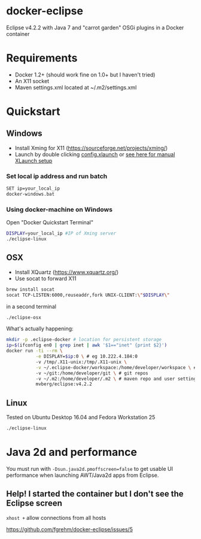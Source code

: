 # docker-eclipse

Eclipse v4.2.2 with Java 7 and "carrot garden" OSGi plugins in a Docker container

# Requirements

* Docker 1.2+ (should work fine on 1.0+ but I haven't tried)
* An X11 socket
* Maven settings.xml located at ~/.m2/settings.xml

# Quickstart

## Windows

* Install Xming for X11 (https://sourceforge.net/projects/xming/)
* Launch by double clicking [config.xlaunch](config.xlaunch) or [see here for manual XLaunch setup](https://github.com/moby/moby/issues/8710#issuecomment-135109677)

### Set local ip address and run batch

```sh
SET ip=your_local_ip
docker-windows.bat
```

### Using docker-machine on Windows

Open "Docker Quickstart Terminal"

```sh
DISPLAY=your_local_ip #IP of Xming server
./eclipse-linux
```

## OSX

* Install XQuartz (https://www.xquartz.org/)
* Use socat to forward X11

```sh
brew install socat
socat TCP-LISTEN:6000,reuseaddr,fork UNIX-CLIENT:\"$DISPLAY\"
```

in a second terminal

```sh
./eclipse-osx
```

What's actually happening:

```sh
mkdir -p .eclipse-docker # location for persistent storage
ip=$(ifconfig en0 | grep inet | awk '$1=="inet" {print $2}')
docker run -ti --rm \
           -e DISPLAY=$ip:0 \ # eg 10.222.4.184:0
           -v /tmp/.X11-unix:/tmp/.X11-unix \
           -v ~/.eclipse-docker/workspace:/home/developer/workspace \ # eclipse workspaces
           -v ~/git:/home/developer/git \ # git repos
           -v ~/.m2:/home/developer/.m2 \ # maven repo and user settings
           mvberg/eclipse:v4.2.2
```

## Linux

Tested on Ubuntu Desktop 16.04 and Fedora Workstation 25

```sh
./eclipse-linux
```

# Java 2d and performance

You must run with `-Dsun.java2d.pmoffscreen=false` to get usable UI performance when launching AWT/Java2d apps from Eclipse.

## Help! I started the container but I don't see the Eclipse screen

`xhost +` allow connections from all hosts

https://github.com/fgrehm/docker-eclipse/issues/5
